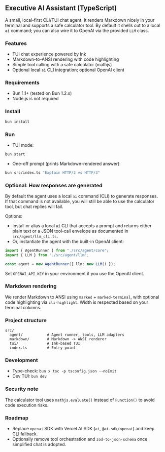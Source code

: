 ## Executive AI Assistant (TypeScript)

A small, local-first CLI/TUI chat agent. It renders Markdown nicely in your terminal and supports a safe calculator tool. By default it shells out to a local `ai` command; you can also wire it to OpenAI via the provided `LLM` class.

### Features
- TUI chat experience powered by Ink
- Markdown-to-ANSI rendering with code highlighting
- Simple tool calling with a safe calculator (mathjs)
- Optional local `ai` CLI integration; optional OpenAI client

### Requirements
- Bun 1.1+ (tested on Bun 1.2.x)
- Node.js is not required

### Install
```bash
bun install
```

### Run
- TUI mode:
```bash
bun start
```

- One-off prompt (prints Markdown-rendered answer):
```bash
bun src/index.ts "Explain HTTP/2 vs HTTP/3"
```

### Optional: How responses are generated
By default the agent uses a local `ai` command (CLI) to generate responses. If that command is not available, you will still be able to use the calculator tool, but chat replies will fail.

Options:
- Install or alias a local `ai` CLI that accepts a prompt and returns either plain text or a JSON tool-call envelope as documented in `src/agent/llm_cli.ts`.
- Or, instantiate the agent with the built-in OpenAI client:

```ts
import { AgentRunner } from "./src/agent/core";
import { LLM } from "./src/agent/llm";

const agent = new AgentRunner({ llm: new LLM() });
```

Set `OPENAI_API_KEY` in your environment if you use the OpenAI client.

### Markdown rendering
We render Markdown to ANSI using `marked` + `marked-terminal`, with optional code highlighting via `cli-highlight`. Width is respected based on your terminal columns.

### Project structure
```
src/
  agent/           # Agent runner, tools, LLM adapters
  markdown/        # Markdown -> ANSI renderer
  tui/             # Ink-based TUI
  index.ts         # Entry point
```

### Development
- Type-check: `bun x tsc -p tsconfig.json --noEmit`
- Dev TUI: `bun dev`

### Security note
The calculator tool uses `mathjs.evaluate()` instead of `Function()` to avoid code execution risks.

### Roadmap
- Replace `openai` SDK with Vercel AI SDK (`ai`, `@ai-sdk/openai`) and keep CLI fallback.
- Optionally remove tool orchestration and `zod-to-json-schema` once simplified chat is adopted.
